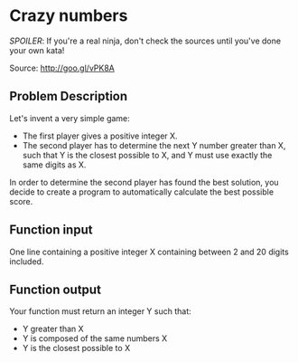 Crazy numbers
=============

*SPOILER*: If you're a real ninja, don't check the sources until you've done your own kata!

Source: http://goo.gl/vPK8A

Problem Description
-------------------

Let's invent a very simple game:

* The first player gives a positive integer X.
* The second player has to determine the next Y number greater than X, such that Y is the closest possible to X, and Y must use exactly the same digits as X.

In order to determine the second player has found the best solution, you decide to create a program to automatically calculate the best possible score.

Function input
--------------

One line containing a positive integer X containing between 2 and 20 digits included.

Function output
---------------

Your function must return an integer Y such that:

* Y greater than X
* Y is composed of the same numbers X
* Y is the closest possible to X

